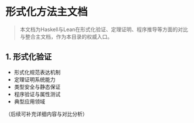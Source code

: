 # 形式化方法主文档

> 本文档为Haskell与Lean在形式化验证、定理证明、程序推导等方面的对比与整合主文档，作为本目录的权威入口。

## 1. 形式化验证

- 形式化规范表达机制
- 定理证明系统能力
- 类型安全与静态保证
- 程序验证与属性测试
- 典型应用领域

（后续可补充详细内容与对比分析） 